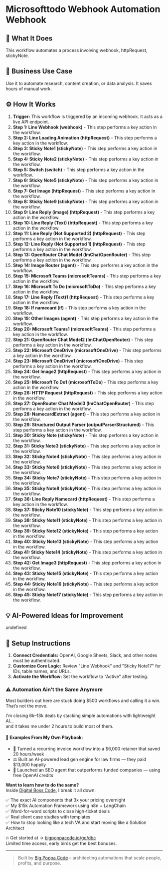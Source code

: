 # Microsofttodo Webhook Automation Webhook

## 🚀 What It Does
This workflow automates a process involving webhook, httpRequest, stickyNote.

## 💼 Business Use Case
Use it to automate research, content creation, or data analysis. It saves hours of manual work.

## ⚙️ How It Works
1.  **Trigger:** This workflow is triggered by an incoming webhook. It acts as a live API endpoint.
2. **Step 1: Line Webhook (webhook)** - This step performs a key action in the workflow.
3. **Step 2: Line Loading Animation (httpRequest)** - This step performs a key action in the workflow.
4. **Step 3: Sticky Note1 (stickyNote)** - This step performs a key action in the workflow.
5. **Step 4: Sticky Note2 (stickyNote)** - This step performs a key action in the workflow.
6. **Step 5: Switch (switch)** - This step performs a key action in the workflow.
7. **Step 6: Sticky Note5 (stickyNote)** - This step performs a key action in the workflow.
8. **Step 7: Get Image (httpRequest)** - This step performs a key action in the workflow.
9. **Step 8: Sticky Note9 (stickyNote)** - This step performs a key action in the workflow.
10. **Step 9: Line Reply (image) (httpRequest)** - This step performs a key action in the workflow.
11. **Step 10: Line Reply (Text) (httpRequest)** - This step performs a key action in the workflow.
12. **Step 11: Line Reply (Not Supported 2) (httpRequest)** - This step performs a key action in the workflow.
13. **Step 12: Line Reply (Not Supported 1) (httpRequest)** - This step performs a key action in the workflow.
14. **Step 13: OpenRouter Chat Model (lmChatOpenRouter)** - This step performs a key action in the workflow.
15. **Step 14: Image Router (agent)** - This step performs a key action in the workflow.
16. **Step 15: Microsoft Teams (microsoftTeams)** - This step performs a key action in the workflow.
17. **Step 16: Microsoft To Do (microsoftToDo)** - This step performs a key action in the workflow.
18. **Step 17: Line Reply (Text)1 (httpRequest)** - This step performs a key action in the workflow.
19. **Step 18: If namecard (if)** - This step performs a key action in the workflow.
20. **Step 19: Other Images (agent)** - This step performs a key action in the workflow.
21. **Step 20: Microsoft Teams1 (microsoftTeams)** - This step performs a key action in the workflow.
22. **Step 21: OpenRouter Chat Model2 (lmChatOpenRouter)** - This step performs a key action in the workflow.
23. **Step 22: Microsoft OneDrive (microsoftOneDrive)** - This step performs a key action in the workflow.
24. **Step 23: Microsoft OneDrive1 (microsoftOneDrive)** - This step performs a key action in the workflow.
25. **Step 24: Get Image2 (httpRequest)** - This step performs a key action in the workflow.
26. **Step 25: Microsoft To Do1 (microsoftToDo)** - This step performs a key action in the workflow.
27. **Step 26: HTTP Request (httpRequest)** - This step performs a key action in the workflow.
28. **Step 27: OpenRouter Chat Model3 (lmChatOpenRouter)** - This step performs a key action in the workflow.
29. **Step 28: NamecardExtract (agent)** - This step performs a key action in the workflow.
30. **Step 29: Structured Output Parser (outputParserStructured)** - This step performs a key action in the workflow.
31. **Step 30: Sticky Note (stickyNote)** - This step performs a key action in the workflow.
32. **Step 31: Sticky Note3 (stickyNote)** - This step performs a key action in the workflow.
33. **Step 32: Sticky Note4 (stickyNote)** - This step performs a key action in the workflow.
34. **Step 33: Sticky Note6 (stickyNote)** - This step performs a key action in the workflow.
35. **Step 34: Sticky Note7 (stickyNote)** - This step performs a key action in the workflow.
36. **Step 35: Sticky Note8 (stickyNote)** - This step performs a key action in the workflow.
37. **Step 36: Line Reply Namecard (httpRequest)** - This step performs a key action in the workflow.
38. **Step 37: Sticky Note10 (stickyNote)** - This step performs a key action in the workflow.
39. **Step 38: Sticky Note11 (stickyNote)** - This step performs a key action in the workflow.
40. **Step 39: Sticky Note12 (stickyNote)** - This step performs a key action in the workflow.
41. **Step 40: Sticky Note13 (stickyNote)** - This step performs a key action in the workflow.
42. **Step 41: Sticky Note14 (stickyNote)** - This step performs a key action in the workflow.
43. **Step 42: Get Image3 (httpRequest)** - This step performs a key action in the workflow.
44. **Step 43: Sticky Note15 (stickyNote)** - This step performs a key action in the workflow.
45. **Step 44: Sticky Note16 (stickyNote)** - This step performs a key action in the workflow.
46. **Step 45: Sticky Note17 (stickyNote)** - This step performs a key action in the workflow.

## 💡 AI-Powered Ideas for Improvement
undefined

## 🔧 Setup Instructions
1. **Connect Credentials:** OpenAI, Google Sheets, Slack, and other nodes must be authenticated.
2. **Customize Core Logic:** Review "Line Webhook" and "Sticky Note17" for IDs, table names, and URLs.
3. **Activate the Workflow:** Set the workflow to "Active" after testing.

### ⚠️ Automation Ain’t the Same Anymore

Most builders out here are stuck doing $500 workflows and calling it a win.  
That’s not the move.  

I'm closing $6k–$13k deals by stacking simple automations with lightweight AI...  
and it takes me under 2 hours to build most of them.

#### 🧠 Examples From My Own Playbook:
- 🔁 Turned a recurring invoice workflow into a $6,000 retainer that saved 20 hours/week  
- ⚖️ Built an AI-powered lead gen engine for law firms — they paid $13,000 happily  
- 🚀 Launched an SEO agent that outperforms funded companies — using free OpenAI credits  

**Want to learn how to do the same?**  
Inside [Digital Boss Code](https://bigpoppacode.io/go/dbc), I break it all down:

✅ The exact AI components that 3x your pricing overnight  
✅ My $15k Automation Framework using n8n + LangChain  
✅ Word-for-word scripts to close high-ticket deals  
✅ Real client case studies with templates  
✅ How to stop looking like a tech VA and start moving like a Solution Architect  

🔥 Get started at → [bigpoppacode.io/go/dbc](https://bigpoppacode.io/go/dbc)  
Limited time access, early birds get the best bonuses.

---
> Built by [Big Poppa Code](https://bigpoppacode.io) – architecting automations that scale people, profits, and purpose.
